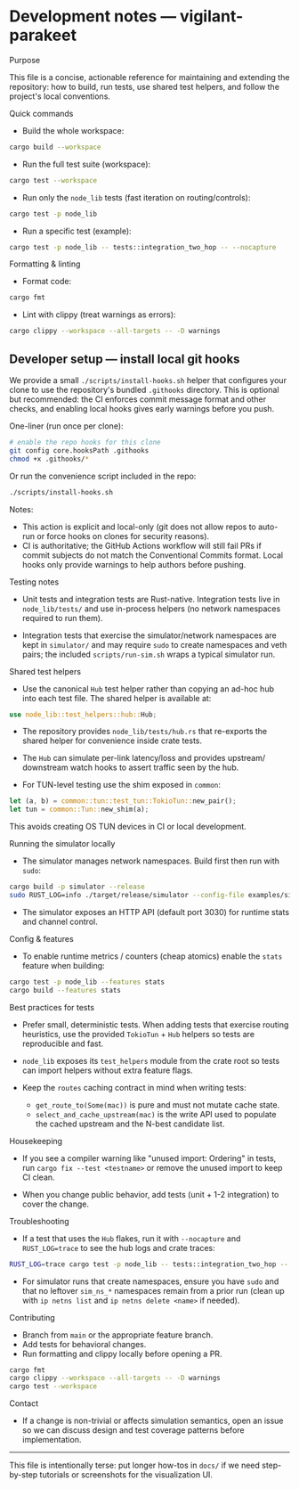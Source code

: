 # Development notes — vigilant-parakeet

Purpose

This file is a concise, actionable reference for maintaining and extending the
repository: how to build, run tests, use shared test helpers, and follow the
project's local conventions.

Quick commands

- Build the whole workspace:

```bash
cargo build --workspace
```

- Run the full test suite (workspace):

```bash
cargo test --workspace
```

- Run only the `node_lib` tests (fast iteration on routing/controls):

```bash
cargo test -p node_lib
```

- Run a specific test (example):

```bash
cargo test -p node_lib -- tests::integration_two_hop -- --nocapture
```

Formatting & linting

- Format code:

```bash
cargo fmt
```

- Lint with clippy (treat warnings as errors):

```bash
cargo clippy --workspace --all-targets -- -D warnings
```

Developer setup — install local git hooks
----------------------------------------

We provide a small `./scripts/install-hooks.sh` helper that configures your
clone to use the repository's bundled `.githooks` directory. This is optional
but recommended: the CI enforces commit message format and other checks, and
enabling local hooks gives early warnings before you push.

One-liner (run once per clone):

```bash
# enable the repo hooks for this clone
git config core.hooksPath .githooks
chmod +x .githooks/*
```

Or run the convenience script included in the repo:

```bash
./scripts/install-hooks.sh
```

Notes:
- This action is explicit and local-only (git does not allow repos to auto-run
  or force hooks on clones for security reasons).
- CI is authoritative; the GitHub Actions workflow will still fail PRs if
  commit subjects do not match the Conventional Commits format. Local hooks
  only provide warnings to help authors before pushing.


Testing notes

- Unit tests and integration tests are Rust-native. Integration tests live in
  `node_lib/tests/` and use in-process helpers (no network namespaces required
  to run them).

- Integration tests that exercise the simulator/network namespaces are kept in
  `simulator/` and may require `sudo` to create namespaces and veth pairs; the
  included `scripts/run-sim.sh` wraps a typical simulator run.

Shared test helpers

- Use the canonical `Hub` test helper rather than copying an ad-hoc hub into
  each test file. The shared helper is available at:

```rust
use node_lib::test_helpers::hub::Hub;
```

  - The repository provides `node_lib/tests/hub.rs` that re-exports the shared
    helper for convenience inside crate tests.
  - The `Hub` can simulate per-link latency/loss and provides upstream/
    downstream watch hooks to assert traffic seen by the hub.

- For TUN-level testing use the shim exposed in `common`:

```rust
let (a, b) = common::tun::test_tun::TokioTun::new_pair();
let tun = common::Tun::new_shim(a);
```

  This avoids creating OS TUN devices in CI or local development.

Running the simulator locally

- The simulator manages network namespaces. Build first then run with `sudo`:

```bash
cargo build -p simulator --release
sudo RUST_LOG=info ./target/release/simulator --config-file examples/simulator.yaml --pretty
```

- The simulator exposes an HTTP API (default port 3030) for runtime stats and
  channel control.

Config & features

- To enable runtime metrics / counters (cheap atomics) enable the `stats`
  feature when building:

```bash
cargo test -p node_lib --features stats
cargo build --features stats
```

Best practices for tests

- Prefer small, deterministic tests. When adding tests that exercise routing
  heuristics, use the provided `TokioTun` + `Hub` helpers so tests are
  reproducible and fast.

- `node_lib` exposes its `test_helpers` module from the crate root so tests
  can import helpers without extra feature flags.

- Keep the `routes` caching contract in mind when writing tests:
  - `get_route_to(Some(mac))` is pure and must not mutate cache state.
  - `select_and_cache_upstream(mac)` is the write API used to populate the
    cached upstream and the N-best candidate list.

Housekeeping

- If you see a compiler warning like "unused import: Ordering" in tests, run
  `cargo fix --test <testname>` or remove the unused import to keep CI clean.

- When you change public behavior, add tests (unit + 1-2 integration) to cover
  the change.

Troubleshooting

- If a test that uses the `Hub` flakes, run it with `--nocapture` and
  `RUST_LOG=trace` to see the hub logs and crate traces:

```bash
RUST_LOG=trace cargo test -p node_lib -- tests::integration_two_hop -- --nocapture
```

- For simulator runs that create namespaces, ensure you have `sudo` and
  that no leftover `sim_ns_*` namespaces remain from a prior run (clean up
  with `ip netns list` and `ip netns delete <name>` if needed).

Contributing

- Branch from `main` or the appropriate feature branch.
- Add tests for behavioral changes.
- Run formatting and clippy locally before opening a PR.

```bash
cargo fmt
cargo clippy --workspace --all-targets -- -D warnings
cargo test --workspace
```

Contact

- If a change is non-trivial or affects simulation semantics, open an issue so
  we can discuss design and test coverage patterns before implementation.

---

This file is intentionally terse: put longer how-tos in `docs/` if we need
step-by-step tutorials or screenshots for the visualization UI.
